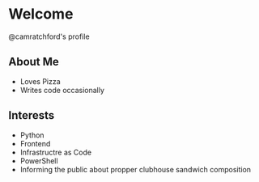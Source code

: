 <head> 
<style type="text/css">

h1 {
    margin: 0 5vw;
    color: #41e4a5;
}

.page-container {
    display: flex;
    flex-direction: row;
    margin: 0 5vw;
}

.sidebar {
    width: 30%;
    height: 100vh;
}

.main {
width: 70%;
height: 100vh;
border-left: 1px solid white;
}

</style>
</head>

#  Welcome
@camratchford's profile


## About Me
- Loves Pizza
- Writes code occasionally

## Interests
- Python 
- Frontend
- Infrastructre as Code
- PowerShell
- Informing the public about propper clubhouse sandwich composition


<!---
camratchford/camratchford is a ✨ special ✨ repository because its `README.md` (this file) appears on your GitHub profile.
You can click the Preview link to take a look at your changes.
--->
